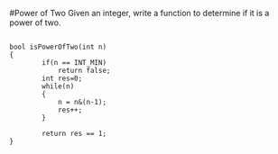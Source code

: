 #Power of Two
Given an integer, write a function to determine if it is a power of two.

```

bool isPowerOfTwo(int n)
{
        if(n == INT_MIN)
            return false;
        int res=0;
        while(n)
        {
            n = n&(n-1);
            res++;
        }
        
        return res == 1;
}
```